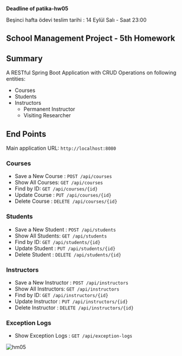 **Deadline of patika-hw05**

Beşinci hafta ödevi teslim tarihi : 14 Eylül Salı - Saat 23:00

## School Management Project - 5th Homework
## Summary

A RESTful Spring Boot Application with CRUD Operations on following entities:
* Courses
* Students
* Instructors
    * Permanent Instructor
    * Visiting Researcher


## End Points

Main application URL: `http://localhost:8080`

### Courses
* Save a New Course : `POST /api/courses`
* Show All Courses: `GET /api/courses`
* Find by ID: `GET /api/courses/{id}`
* Update Course : `PUT /api/courses/{id}`
* Delete Course : `DELETE /api/courses/{id}`

### Students
* Save a New Student : `POST /api/students`
* Show All Students: `GET /api/students`
* Find by ID: `GET /api/students/{id}`
* Update Student : `PUT /api/students/{id}`
* Delete Student : `DELETE /api/students/{id}`

### Instructors
* Save a New Instructor : `POST /api/instructors`
* Show All Instructors: `GET /api/instructors`
* Find by ID: `GET /api/instructors/{id}`
* Update Instructor : `PUT /api/instructors/{id}`
* Delete Instructor : `DELETE /api/instructors/{id}`


### Exception Logs
* Show Exception Logs : `GET /api/exception-logs`

![hm05](https://user-images.githubusercontent.com/45206582/132606840-bcc89ab7-37f4-4bbd-a950-227b838b0b3c.PNG)
